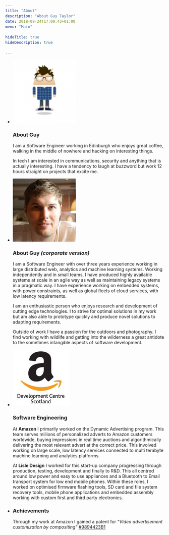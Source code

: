 ```yaml
---
title: "About"
description: "About Guy Taylor"
date: 2018-08-24T17:09:43+01:00
menu: "Main"

hideTitle: true
hideDescription: true

---
```


<ul class="list-unstyled mt-3">
    <li class="media">
        <img class="rounded-circle media-token-img" src="head-shot-hover.png" alt="Cartoon image of Guy">
        <div class="media-body">
            <h3>About Guy</h3>
            <p class="lead">I am a Software Engineer working in Edinburgh who enjoys great coffee, walking in the middle of nowhere and hacking on interesting things.</p>
            <p>In tech I am interested in communications, security and anything that is actually interesting. I have a tendency to laugh at buzzword but work 12 hours straight on projects that excite me.</p>
        </div>
    </li>
    <li class="media">
        <img class="rounded-circle media-token-img" src="head-shot.jpg" alt="Head shot of Guy">
        <div class="media-body">
            <h3>About Guy <i>(corporate version)</i></h3>
            <p>
                I am a Software Engineer with over three years experience working in large distributed web, analytics and machine learning systems. Working independently and in small teams, I have produced highly available systems at scale in an agile way as well as maintaining legacy systems in a pragmatic way. I have experience working on embedded systems, with power constraints, as well as global fleets of cloud services, with low latency requirements.
            </p>
            <p>
                I am an enthusiastic person who enjoys research and development of cutting edge technologies. I to strive for optimal solutions in my work but am also able to prototype quickly and produce novel solutions to adapting requirements.
            </p>
            <p>
                Outside of work I have a passion for the outdoors and photography. I find working with wildlife and getting into the wilderness a great antidote to the sometimes intangible aspects of software development.
            </p>
        </div>
    </li>
    <li class="media">
        <img class="rounded-circle media-token-img" src="1016695_692193627473392_1354454202_n.jpg" alt="Amazon logo">
        <div class="media-body">
            <h3>Software Engineering</h3>
            <p>
                At <b>Amazon</b> I primarily worked on the Dynamic Advertising program. This team serves millions of personalized adverts to Amazon customers worldwide, buying impressions in real time auctions and algorithmically delivering the most relevant advert at the correct price. This involved working on large scale, low latency services connected to multi terabyte machine learning and analytics platforms.
            </p>
            <p>
                At <b>Lisle Design</B> I worked for this start-up company progressing through production, testing, development and finally to R&D. This all centred around low power and easy to use appliances and a Bluetooth to Email transport system for low end mobile phones. Within these roles, I worked on optimised firmware flashing tools, SD card and file system recovery tools, mobile phone applications and embedded assembly working with custom first and third party electronics.
            </p>
        </div>
    </li>
    <li class="media">
        <div class="rounded-circle media-token-img">
            <span class="fas fa-trophy fa-fw"></span>
        </div>
        <div class="media-body">
            <h3>Achievements</h3>
            <p>Through my work at Amazon I gained a patent for <i>"Video advertisement customization by compositing"</i> <a href="https://patents.google.com/patent/US9894423B1/en">#9894423B1</a></p>
        </div>
    </li>
</ul>
